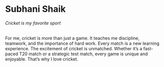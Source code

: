 # Subhani Shaik
###### Cricket is my favorite sport

For me, cricket is more than just a game. It teaches me discipline, teamwork, and the importance of hard work. Every match is a new learning experience. The excitement of cricket is unmatched. Whether it’s a fast-paced T20 match or a strategic test match, every game is unique and enjoyable. That’s why I love cricket.